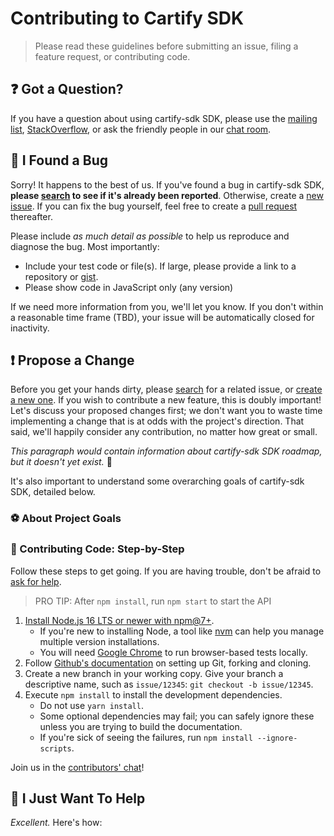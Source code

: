 # Contributing to Cartify SDK

> Please read these guidelines before submitting an issue, filing a feature request, or contributing code.

## :question: Got a Question?

If you have a question about using cartify-sdk SDK, please use the [mailing list](#), [StackOverflow](https://stackoverflow.com), or ask the friendly people in our [chat room](#).

## :bug: I Found a Bug

Sorry! It happens to the best of us. If you've found a bug in cartify-sdk SDK, **please [search](https://github.com/b3lf3g0r/cartify-sdk/issues/) to see if it's already been reported**. Otherwise, create a [new issue](https://github.com/b3lf3g0r/cartify-sdk/issues/new). If you can fix the bug yourself, feel free to create a [pull request](#propose-a-change) thereafter.

Please include _as much detail as possible_ to help us reproduce and diagnose the bug. Most importantly:

- Include your test code or file(s). If large, please provide a link to a repository or [gist](https://gist.github.com).
- Please show code in JavaScript only (any version)

If we need more information from you, we'll let you know. If you don't within a reasonable time frame (TBD), your issue will be automatically closed for inactivity.

## :exclamation: Propose a Change

Before you get your hands dirty, please [search](https://github.com/b3lf3g0r/cartify-sdk/issues/) for a related issue, or [create a new one](https://github.com/b3lf3g0r/cartify-sdk/issues/new). If you wish to contribute a new feature, this is doubly important! Let's discuss your proposed changes first; we don't want you to waste time implementing a change that is at odds with the project's direction. That said, we'll happily consider any contribution, no matter how great or small.

_This paragraph would contain information about cartify-sdk SDK roadmap, but it doesn't yet exist._ :poop:

It's also important to understand some overarching goals of cartify-sdk SDK, detailed below.

### :soccer: About Project Goals

### :shoe: Contributing Code: Step-by-Step

Follow these steps to get going. If you are having trouble, don't be afraid to [ask for help](#got-a-question).

> PRO TIP: After `npm install`, run `npm start` to start the API

1. [Install Node.js 16 LTS or newer with npm@7+](https://nodejs.org/en/download/).
   - If you're new to installing Node, a tool like [nvm](https://github.com/creationix/nvm#install-script) can help you manage multiple version installations.
   - You will need [Google Chrome](https://www.google.com/chrome/) to run browser-based tests locally.
1. Follow [Github's documentation](https://help.github.com/articles/fork-a-repo/) on setting up Git, forking and cloning.
1. Create a new branch in your working copy. Give your branch a descriptive name, such as `issue/12345`: `git checkout -b issue/12345`.
1. Execute `npm install` to install the development dependencies.
   - Do not use `yarn install`.
   - Some optional dependencies may fail; you can safely ignore these unless you are trying to build the documentation.
   - If you're sick of seeing the failures, run `npm install --ignore-scripts`.

Join us in the [contributors' chat](https://gitter.im/afridek/contributors)!

## :angel: I Just Want To Help

_Excellent._ Here's how:

